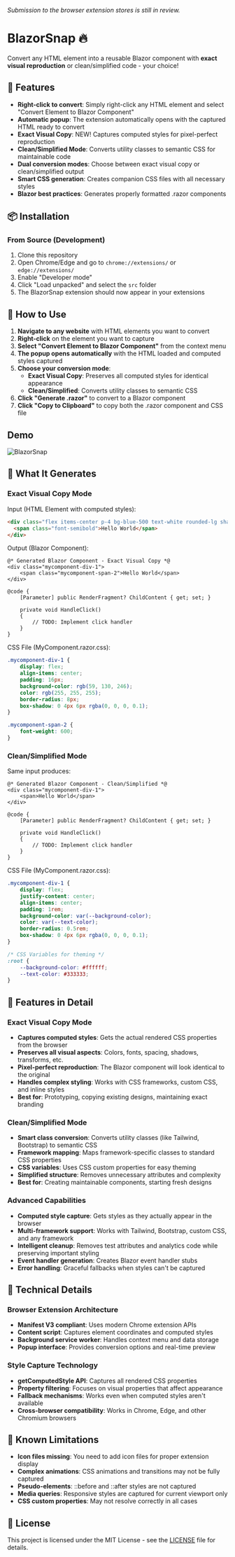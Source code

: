 _Submission to the browser extension stores is still in review._

# BlazorSnap 🔥

Convert any HTML element into a reusable Blazor component with **exact visual reproduction** or clean/simplified code - your choice!

## 🚀 Features

- **Right-click to convert**: Simply right-click any HTML element and select "Convert Element to Blazor Component"
- **Automatic popup**: The extension automatically opens with the captured HTML ready to convert
- **Exact Visual Copy**: NEW! Captures computed styles for pixel-perfect reproduction
- **Clean/Simplified Mode**: Converts utility classes to semantic CSS for maintainable code
- **Dual conversion modes**: Choose between exact visual copy or clean/simplified output
- **Smart CSS generation**: Creates companion CSS files with all necessary styles
- **Blazor best practices**: Generates properly formatted .razor components

## 📦 Installation

### From Source (Development)
1. Clone this repository
3. Open Chrome/Edge and go to `chrome://extensions/` or `edge://extensions/`
4. Enable "Developer mode"
5. Click "Load unpacked" and select the `src` folder
6. The BlazorSnap extension should now appear in your extensions

## 🎯 How to Use

1. **Navigate to any website** with HTML elements you want to convert
2. **Right-click** on the element you want to capture
3. **Select "Convert Element to Blazor Component"** from the context menu
4. **The popup opens automatically** with the HTML loaded and computed styles captured
5. **Choose your conversion mode**:
   - **Exact Visual Copy**: Preserves all computed styles for identical appearance
   - **Clean/Simplified**: Converts utility classes to semantic CSS
6. **Click "Generate .razor"** to convert to a Blazor component
7. **Click "Copy to Clipboard"** to copy both the .razor component and CSS file

## Demo

![BlazorSnap](https://github.com/user-attachments/assets/dc2275db-4797-407e-ab47-bce770dd88f5)

## 🔧 What It Generates

### Exact Visual Copy Mode

Input (HTML Element with computed styles):
```html
<div class="flex items-center p-4 bg-blue-500 text-white rounded-lg shadow-md">
  <span class="font-semibold">Hello World</span>
</div>
```

Output (Blazor Component):
```razor
@* Generated Blazor Component - Exact Visual Copy *@
<div class="mycomponent-div-1">
    <span class="mycomponent-span-2">Hello World</span>
</div>

@code {
    [Parameter] public RenderFragment? ChildContent { get; set; }
    
    private void HandleClick()
    {
        // TODO: Implement click handler
    }
}
```

CSS File (MyComponent.razor.css):
```css
.mycomponent-div-1 {
    display: flex;
    align-items: center;
    padding: 16px;
    background-color: rgb(59, 130, 246);
    color: rgb(255, 255, 255);
    border-radius: 8px;
    box-shadow: 0 4px 6px rgba(0, 0, 0, 0.1);
}

.mycomponent-span-2 {
    font-weight: 600;
}
```

### Clean/Simplified Mode

Same input produces:
```razor
@* Generated Blazor Component - Clean/Simplified *@
<div class="mycomponent-div-1">
    <span>Hello World</span>
</div>

@code {
    [Parameter] public RenderFragment? ChildContent { get; set; }
    
    private void HandleClick()
    {
        // TODO: Implement click handler
    }
}
```

CSS File (MyComponent.razor.css):
```css
.mycomponent-div-1 {
    display: flex;
    justify-content: center;
    align-items: center;
    padding: 1rem;
    background-color: var(--background-color);
    color: var(--text-color);
    border-radius: 0.5rem;
    box-shadow: 0 4px 6px rgba(0, 0, 0, 0.1);
}

/* CSS Variables for theming */
:root {
    --background-color: #ffffff;
    --text-color: #333333;
}
```

## 🎨 Features in Detail

### Exact Visual Copy Mode
- **Captures computed styles**: Gets the actual rendered CSS properties from the browser
- **Preserves all visual aspects**: Colors, fonts, spacing, shadows, transforms, etc.
- **Pixel-perfect reproduction**: The Blazor component will look identical to the original
- **Handles complex styling**: Works with CSS frameworks, custom CSS, and inline styles
- **Best for**: Prototyping, copying existing designs, maintaining exact branding

### Clean/Simplified Mode  
- **Smart class conversion**: Converts utility classes (like Tailwind, Bootstrap) to semantic CSS
- **Framework mapping**: Maps framework-specific classes to standard CSS properties
- **CSS variables**: Uses CSS custom properties for easy theming
- **Simplified structure**: Removes unnecessary attributes and complexity
- **Best for**: Creating maintainable components, starting fresh designs

### Advanced Capabilities
- **Computed style capture**: Gets styles as they actually appear in the browser
- **Multi-framework support**: Works with Tailwind, Bootstrap, custom CSS, and any framework
- **Intelligent cleanup**: Removes test attributes and analytics code while preserving important styling
- **Event handler generation**: Creates Blazor event handler stubs
- **Error handling**: Graceful fallbacks when styles can't be captured

## 🔧 Technical Details

### Browser Extension Architecture
- **Manifest V3 compliant**: Uses modern Chrome extension APIs
- **Content script**: Captures element coordinates and computed styles
- **Background service worker**: Handles context menu and data storage
- **Popup interface**: Provides conversion options and real-time preview

### Style Capture Technology
- **getComputedStyle API**: Captures all rendered CSS properties
- **Property filtering**: Focuses on visual properties that affect appearance
- **Fallback mechanisms**: Works even when computed styles aren't available
- **Cross-browser compatibility**: Works in Chrome, Edge, and other Chromium browsers

## 🚧 Known Limitations

- **Icon files missing**: You need to add icon files for proper extension display
- **Complex animations**: CSS animations and transitions may not be fully captured
- **Pseudo-elements**: ::before and ::after styles are not captured
- **Media queries**: Responsive styles are captured for current viewport only
- **CSS custom properties**: May not resolve correctly in all cases



## 📝 License

This project is licensed under the MIT License - see the [LICENSE](LICENSE) file for details.
